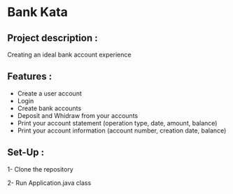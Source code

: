 # Bank Kata 

## Project description : 

Creating an ideal bank account experience 

## Features : 

- Create a user account
- Login
- Create bank accounts
- Deposit and Whidraw from your accounts
- Print your account statement (operation type, date, amount, balance)
- Print your account information (account number, creation date, balance)

## Set-Up : 

 1- Clone the repository
 
 2- Run Application.java class
 
 
 
